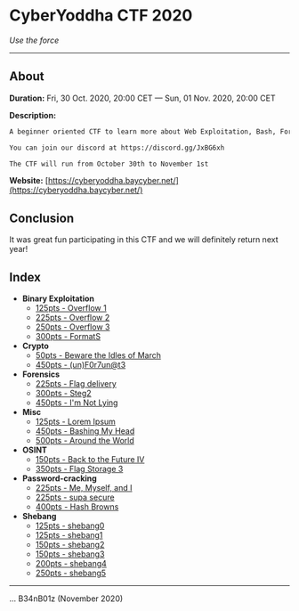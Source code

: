 # CyberYoddha CTF 2020

_Use the force_

---

## About

**Duration:** Fri, 30 Oct. 2020, 20:00 CET — Sun, 01 Nov. 2020, 20:00 CET

**Description:**
```txt
A beginner oriented CTF to learn more about Web Exploitation, Bash, Forensics, Reverse Engineering, Binary Exploitation, Trivia, and Misc!

You can join our discord at https://discord.gg/JxBG6xh

The CTF will run from October 30th to November 1st
```

**Website:** [https://cyberyoddha.baycyber.net/](https://cyberyoddha.baycyber.net/)

## Conclusion

It was great fun participating in this CTF and we will definitely return next year!

## Index

* **Binary Exploitation**
  * [125pts - Overflow 1](Overflow%201/README.md)
  * [225pts - Overflow 2](Overflow%202/README.md)
  * [250pts - Overflow 3](Overflow%203/README.md)
  * [300pts - FormatS](FormatS/README.md)
* **Crypto**
  * [50pts - Beware the Idles of March](Beware%20the%20Idles%20of%20March/README.md)
  * [450pts - (un)F0r7un@t3](unfortunate/README.md)
* **Forensics**
  * [225pts - Flag delivery](Flag%20delivery/README.md)
  * [300pts - Steg2](Steg2/README.md)
  * [450pts - I'm Not Lying](I'm%20Not%20Lying/README.md)
* **Misc**
  * [125pts - Lorem Ipsum](Lorem%20Ipsum/README.md)
  * [450pts - Bashing My Head](Bashing%20My%20Head/README.md)
  * [500pts - Around the World](Around%20the%20World/README.md)
* **OSINT**
  * [150pts - Back to the Future IV](Back%20to%20the%20Future%20IV/README.md)
  * [350pts - Flag Storage 3](Flag%20Storage%203/README.md)
* **Password-cracking**
  * [225pts - Me, Myself, and I](Me,%20Myself,%20and%20I/README.md)
  * [225pts - supa secure](supa%20secure/README.md)
  * [400pts - Hash Browns](Hash%20Browns/README.md)
* **Shebang**
  * [125pts - shebang0](shebang0/README.md)
  * [125pts - shebang1](shebang1/README.md)
  * [150pts - shebang2](shebang2/README.md)
  * [150pts - shebang3](shebang3/README.md)
  * [200pts - shebang4](shebang4/README.md)
  * [250pts - shebang5](shebang5/README.md)

---

... B34nB01z (November 2020)
